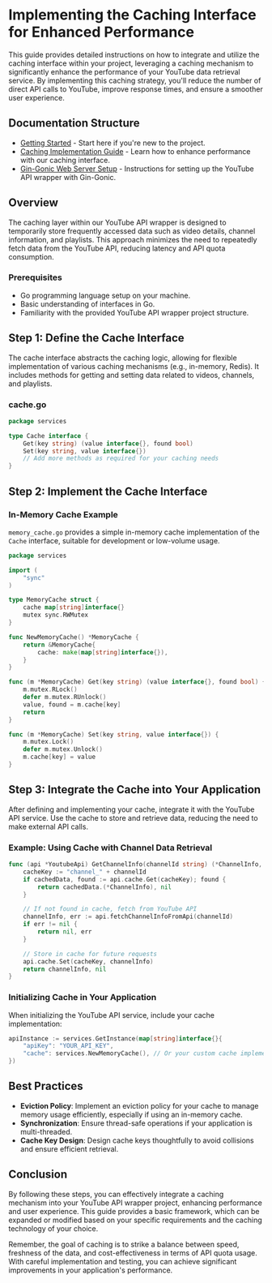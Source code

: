 # Implementing the Caching Interface for Enhanced Performance

This guide provides detailed instructions on how to integrate and utilize the caching interface within your project, leveraging a caching mechanism to significantly enhance the performance of your YouTube data retrieval service. By implementing this caching strategy, you'll reduce the number of direct API calls to YouTube, improve response times, and ensure a smoother user experience.

## Documentation Structure

- [Getting Started](./main.md) - Start here if you're new to the project.
- [Caching Implementation Guide](./cache.md) - Learn how to enhance performance with our caching interface.
- [Gin-Gonic Web Server Setup](./gin-gonic.md) - Instructions for setting up the YouTube API wrapper with Gin-Gonic.


## Overview

The caching layer within our YouTube API wrapper is designed to temporarily store frequently accessed data such as video details, channel information, and playlists. This approach minimizes the need to repeatedly fetch data from the YouTube API, reducing latency and API quota consumption.

### Prerequisites

- Go programming language setup on your machine.
- Basic understanding of interfaces in Go.
- Familiarity with the provided YouTube API wrapper project structure.

## Step 1: Define the Cache Interface

The cache interface abstracts the caching logic, allowing for flexible implementation of various caching mechanisms (e.g., in-memory, Redis). It includes methods for getting and setting data related to videos, channels, and playlists.

### cache.go

```go
package services

type Cache interface {
    Get(key string) (value interface{}, found bool)
    Set(key string, value interface{})
    // Add more methods as required for your caching needs
}
```

## Step 2: Implement the Cache Interface

### In-Memory Cache Example

`memory_cache.go` provides a simple in-memory cache implementation of the `Cache` interface, suitable for development or low-volume usage.

```go
package services

import (
    "sync"
)

type MemoryCache struct {
    cache map[string]interface{}
    mutex sync.RWMutex
}

func NewMemoryCache() *MemoryCache {
    return &MemoryCache{
        cache: make(map[string]interface{}),
    }
}

func (m *MemoryCache) Get(key string) (value interface{}, found bool) {
    m.mutex.RLock()
    defer m.mutex.RUnlock()
    value, found = m.cache[key]
    return
}

func (m *MemoryCache) Set(key string, value interface{}) {
    m.mutex.Lock()
    defer m.mutex.Unlock()
    m.cache[key] = value
}
```

## Step 3: Integrate the Cache into Your Application

After defining and implementing your cache, integrate it with the YouTube API service. Use the cache to store and retrieve data, reducing the need to make external API calls.

### Example: Using Cache with Channel Data Retrieval

```go
func (api *YoutubeApi) GetChannelInfo(channelId string) (*ChannelInfo, error) {
    cacheKey := "channel_" + channelId
    if cachedData, found := api.cache.Get(cacheKey); found {
        return cachedData.(*ChannelInfo), nil
    }

    // If not found in cache, fetch from YouTube API
    channelInfo, err := api.fetchChannelInfoFromApi(channelId)
    if err != nil {
        return nil, err
    }

    // Store in cache for future requests
    api.cache.Set(cacheKey, channelInfo)
    return channelInfo, nil
}
```

### Initializing Cache in Your Application

When initializing the YouTube API service, include your cache implementation:

```go
apiInstance := services.GetInstance(map[string]interface{}{
    "apiKey": "YOUR_API_KEY",
    "cache": services.NewMemoryCache(), // Or your custom cache implementation
})
```

## Best Practices

- **Eviction Policy**: Implement an eviction policy for your cache to manage memory usage efficiently, especially if using an in-memory cache.
- **Synchronization**: Ensure thread-safe operations if your application is multi-threaded.
- **Cache Key Design**: Design cache keys thoughtfully to avoid collisions and ensure efficient retrieval.

## Conclusion

By following these steps, you can effectively integrate a caching mechanism into your YouTube API wrapper project, enhancing performance and user experience. This guide provides a basic framework, which can be expanded or modified based on your specific requirements and the caching technology of your choice.

Remember, the goal of caching is to strike a balance between speed, freshness of the data, and cost-effectiveness in terms of API quota usage. With careful implementation and testing, you can achieve significant improvements in your application's performance.
